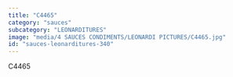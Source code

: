 ```yaml
---
title: "C4465"
category: "sauces"
subcategory: "LEONARDITURES"
image: "media/4 SAUCES CONDIMENTS/LEONARDI PICTURES/C4465.jpg"
id: "sauces-leonarditures-340"
---
```


C4465
